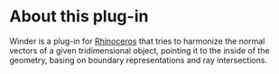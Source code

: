 # About this plug-in

Winder is a plug-in for [Rhinoceros](https://www.rhino3d.com) that tries to harmonize the normal vectors of a given tridimensional object, pointing it to the inside of the geometry, basing on boundary representations and ray intersections.